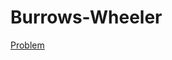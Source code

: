# Burrows-Wheeler

[Problem](https://coursera.cs.princeton.edu/algs4/assignments/burrows/specification.php)
